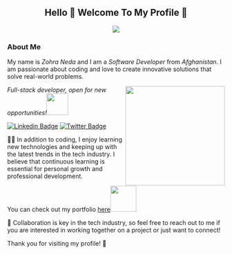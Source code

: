 <h2 align="center"> Hello 👋 Welcome To My Profile 🤭  </h2>

<p align="center">
	<a href="https://github.com/DenverCoder1/readme-typing-svg"><img src="https://readme-typing-svg.herokuapp.com?color=%23BD561D&duration=6000&lines=My+Name++is++Zohra+Neda;I+am++into++Full-Stack-Development!!&center=true&width=380&height=45"></a>
</p>

### About Me
 My name is *Zohra Neda* and I am a *Software Developer* from *Afghanistan*. I am passionate about coding and love to create innovative solutions that solve real-world problems.

<img align='right' src="https://media.giphy.com/media/dWxO36Jzd6bTSt5dIY/giphy.gif" width="230">
<p><em>Full-stack developer, open for new opportunities!</em><img src="https://media.giphy.com/media/XGma2iRIHTKkwqRkFl/giphy.gif" width="50"></p>

[![Linkedin Badge](https://img.shields.io/badge/-Zohra%20Neda-blue?style=flat-square&logo=Linkedin&logoColor=white&link=https://www.linkedin.com/in/zohra-neda-3716b720b/)](https://www.linkedin.com/in/zohra-neda-3716b720b/)
[![Twitter Badge](https://img.shields.io/badge/-@Zohra_Neda_-1ca0f1?style=flat-square&labelColor=1ca0f1&logo=twitter&logoColor=white&link=https://twitter.com/zohra_neda)](https://twitter.com/zohra_neda)



👩‍💻 In addition to coding, I enjoy learning new technologies and keeping up with the latest trends in the tech industry. I believe that continuous learning is essential for personal growth and professional development.

<p>You can check out my portfolio <a href="https://zohra-neda.github.io/Portfolio/">here</a><img src="https://media.giphy.com/media/cKPse5DZaptID3YAMK/giphy.gif" width="60"></p>


🤝 Collaboration is key in the tech industry, so feel free to reach out to me if you are interested in working together on a project or just want to connect!

Thank you for visiting my profile! 🙏

<!---
zohra-neda/zohra-neda is a ✨ special ✨ repository because its `README.md` (this file) appears on your GitHub profile.
You can click the Preview link to take a look at your changes.
--->
